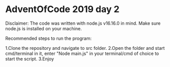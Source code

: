# AdventOfCode 2019 day 2
Disclaimer:
The code was written with node.js v16.16.0 in mind.
Make sure node.js is installed on your machine.

Recommended steps to run the program:

1.Clone the repository and navigate to src folder.
2.Open the folder and start cmd/terminal in it, enter "Node main.js" in your terminal/cmd of choice to start the script.
3.Enjoy

